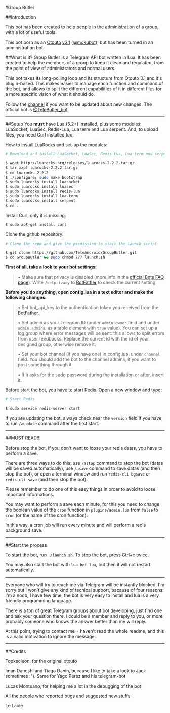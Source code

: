 #Group Butler

##Introduction

This bot has been created to help people in the administration of a group, with a lot of useful tools.

This bot born as an [Otouto](https://github.com/topkecleon/otouto) [v3.1](https://github.com/topkecleon/otouto/tree/26c1299374af130bbf8457af904cb4ea450caa51) ([@mokubot](https://telegram.me/mokubot)), but has been turned in an administration bot.

##What is it?
Group Butler is a Telegram API bot written in Lua. It has been created to help the members of a group to keep it clean and regulated, from the point of view of administrators and normal users.

This bot takes its long-polling loop and its structure from Otouto 3.1 and it's plugin-based. This makes easier to manage each function and command of the bot, and allows to split the different capabilities of it in different files for a more specific vision of what it should do.

Follow the [channel](https://telegram.me/ButlerTG) if you want to be updated about new changes. The official bot is [@TeleButler_bot](http://github.com/groupbutler_bot).

* * *

##Setup
You **must** have Lua (5.2+) installed, plus some modules: LuaSocket, LuaSec, Redis-Lua, Lua term and Lua serpent. And, to upload files, you need Curl installed too.

How to install LuaRocks and set-up the modules:

```bash
# Download and install LuaSocket, LuaSec, Redis-Lua, Lua-term and serpent

$ wget http://luarocks.org/releases/luarocks-2.2.2.tar.gz
$ tar zxpf luarocks-2.2.2.tar.gz
$ cd luarocks-2.2.2
$ ./configure; sudo make bootstrap
$ sudo luarocks install luasocket
$ sudo luarocks install luasec
$ sudo luarocks install redis-lua
$ sudo luarocks install lua-term
$ sudo luarocks install serpent
$ cd ..
```

Install Curl, only if is missing:
```bash
$ sudo apt-get install curl
```

Clone the github repository:
```bash
# Clone the repo and give the permission to start the launch script

$ git clone https://github.com/TeleAndroid/GroupButler.git
$ cd GroupButler && sudo chmod 777 launch.sh
```

**First of all, take a look to your bot settings:**

> • Make sure that privacy is disabled (more info in the [official Bots FAQ page](https://core.telegram.org/bots/faq#what-messages-will-my-bot-get)). Write `/setprivacy` to [BotFather](http://telegram.me/BotFather) to check the current setting.

**Before you do anything, open config.lua in a text editor and make the following changes:**

> • Set bot_api_key to the authentication token you received from the [BotFather](http://telegram.me/BotFather).
>
> • Set admin as your Telegram ID (under `admin.owner` field and under `admin.admins`, as a table element with `true` value). You can set up a log group where error messages will be sent: this allows to split errors from user feedbacks. Replace the current id with the id of your designed group, otherwise remove it.
>
> • Set your bot channel (if you have one) in config.lua, under `channel` field. You should add the bot to the channel admins, if you want to post something through it.
>
> • If it asks for the sudo password during the installation or after, insert it.

Before start the bot, you have to start Redis. Open a new window and type:
```bash
# Start Redis

$ sudo service redis-server start
```

If you are updating the bot, always check near the `version` field if you have to run `/aupdate` command after the first start.
* * *

##MUST READ!!!

Before stop the bot, if you don't want to loose your redis datas, you have to perform a save.

There are three ways to do this: use `/astop` command to stop the bot (datas will be saved automatically), use `/asave` command to save datas (and then stop the bot), or open a terminal window and run `redis-cli bgsave` or `redis-cli save` (and then stop the bot).

Please remember to do one of this easy things in order to avoid to loose important informations.

You may want to perform a save each minute, for this you need to change the boolean value of the `cron` function in `plugins/admin.lua` from `false` to `cron` (or the name of the cron function).

In this way, a cron job will run every minute and will perform a redis background save.

* * *

##Start the process

To start the bot, run `./launch.sh`. To stop the bot, press Ctrl+c twice.

You may also start the bot with `lua bot.lua`, but then it will not restart automatically.

* * *

Everyone who will try to reach me via Telegram will be instantly blocked. I'm sorry but I won't give any kind of tecnical support, bacause of four reasons: I'm a noob, I have few time, the bot is very easy to install and lua is a very friendly programming language.

There is a ton of great Telegram groups about bot developing, just find one and ask your question there. I could be a member and reply to you, or more probably someone who knows the answer better than me will reply.

At this point, trying to contact me = haven't read the whole readme, and this is a valid motivation to ignore the message.

* * *

##Credits

Topkecleon, for the original otouto

Iman Daneshi and Tiago Danin, because I like to take a look to Jack sometimes :^). Same for Yago Pérez and his telegram-bot

Lucas Montuano, for helping me a lot in the debugging of the bot

All the people who reported bugs and suggested new stuffs

Le Laide
